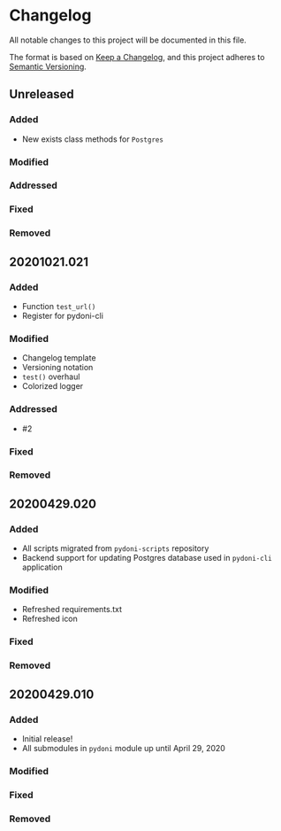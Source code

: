 # Changelog
All notable changes to this project will be documented in this file.

The format is based on [Keep a Changelog](https://keepachangelog.com/en/1.0.0/),
and this project adheres to [Semantic Versioning](https://semver.org/spec/v2.0.0.html).

<!--
### Added
### Modified
### Addressed
### Fixed
### Removed
-->

## Unreleased
### Added
- New exists class methods for `Postgres`
### Modified
### Addressed
### Fixed
### Removed

## 20201021.021
### Added
- Function `test_url()`
- Register for pydoni-cli
### Modified
- Changelog template
- Versioning notation
- `test()` overhaul
- Colorized logger
### Addressed
- #2
### Fixed
### Removed

## 20200429.020
### Added
- All scripts migrated from `pydoni-scripts` repository
- Backend support for updating Postgres database used in `pydoni-cli` application
### Modified
- Refreshed requirements.txt
- Refreshed icon
### Fixed
### Removed

## 20200429.010
### Added
- Initial release!
- All submodules in `pydoni` module up until April 29, 2020
### Modified
### Fixed
### Removed